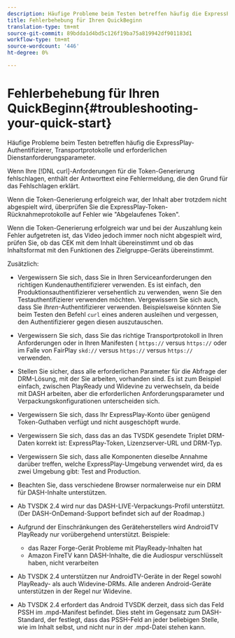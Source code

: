```yaml
---
description: Häufige Probleme beim Testen betreffen häufig die ExpressPlay-Authentifizierer, Transportprotokolle und erforderlichen Dienstanforderungsparameter.
title: Fehlerbehebung für Ihren QuickBeginn
translation-type: tm+mt
source-git-commit: 89bdda1d4bd5c126f19ba75a819942df901183d1
workflow-type: tm+mt
source-wordcount: '446'
ht-degree: 0%

---
```



# Fehlerbehebung für Ihren QuickBeginn{#troubleshooting-your-quick-start}

Häufige Probleme beim Testen betreffen häufig die ExpressPlay-Authentifizierer, Transportprotokolle und erforderlichen Dienstanforderungsparameter.

Wenn Ihre [!DNL curl]-Anforderungen für die Token-Generierung fehlschlagen, enthält der Antworttext eine Fehlermeldung, die den Grund für das Fehlschlagen erklärt.

Wenn die Token-Generierung erfolgreich war, der Inhalt aber trotzdem nicht abgespielt wird, überprüfen Sie die ExpressPlay-Token-Rücknahmeprotokolle auf Fehler wie &quot;Abgelaufenes Token&quot;.

Wenn die Token-Generierung erfolgreich war und bei der Auszahlung kein Fehler aufgetreten ist, das Video jedoch immer noch nicht abgespielt wird, prüfen Sie, ob das CEK mit dem Inhalt übereinstimmt und ob das Inhaltsformat mit den Funktionen des Zielgruppe-Geräts übereinstimmt.

Zusätzlich:

* Vergewissern Sie sich, dass Sie in Ihren Serviceanforderungen den richtigen Kundenauthentifizierer verwenden. Es ist einfach, den Produktionsauthentifizierer versehentlich zu verwenden, wenn Sie den Testauthentifizierer verwenden möchten. Vergewissern Sie sich auch, dass Sie *Ihren*-Authentifizierer verwenden. Beispielsweise könnten Sie beim Testen den Befehl `curl` eines anderen ausleihen und vergessen, den Authentifizierer gegen diesen auszutauschen.

* Vergewissern Sie sich, dass Sie das richtige Transportprotokoll in Ihren Anforderungen oder in Ihren Manifesten ( `https://` versus `https://` oder im Falle von FairPlay `skd://` versus `https://` versus `https://` verwenden.

* Stellen Sie sicher, dass alle erforderlichen Parameter für die Abfrage der DRM-Lösung, mit der Sie arbeiten, vorhanden sind. Es ist zum Beispiel einfach, zwischen PlayReady und Widevine zu verwechseln, da beide mit DASH arbeiten, aber die erforderlichen Anforderungsparameter und Verpackungskonfigurationen unterscheiden sich.
* Vergewissern Sie sich, dass Ihr ExpressPlay-Konto über genügend Token-Guthaben verfügt und nicht ausgeschöpft wurde.
* Vergewissern Sie sich, dass das an das TVSDK gesendete Triplet DRM-Daten korrekt ist: ExpressPlay-Token, Lizenzserver-URL und DRM-Typ.
* Vergewissern Sie sich, dass alle Komponenten dieselbe Annahme darüber treffen, welche ExpressPlay-Umgebung verwendet wird, da es zwei Umgebung gibt: Test and Production.
* Beachten Sie, dass verschiedene Browser normalerweise nur ein DRM für DASH-Inhalte unterstützen.
* Ab TVSDK 2.4 wird nur das DASH-LIVE-Verpackungs-Profil unterstützt. (Der DASH-OnDemand-Support befindet sich auf der Roadmap.)
* Aufgrund der Einschränkungen des Geräteherstellers wird AndroidTV PlayReady nur vorübergehend unterstützt. Beispiele:

   * das Razer Forge-Gerät Probleme mit PlayReady-Inhalten hat
   * Amazon FireTV kann DASH-Inhalte, die die Audiospur verschlüsselt haben, nicht verarbeiten

* Ab TVSDK 2.4 unterstützen nur AndroidTV-Geräte in der Regel sowohl PlayReady- als auch Widevine-DRMs. Alle anderen Android-Geräte unterstützen in der Regel nur Widevine.
* Ab TVSDK 2.4 erfordert das Android TVSDK derzeit, dass sich das Feld PSSH im .mpd-Manifest befindet. Dies steht im Gegensatz zum DASH-Standard, der festlegt, dass das PSSH-Feld an jeder beliebigen Stelle, wie im Inhalt selbst, und nicht nur in der .mpd-Datei stehen kann.

